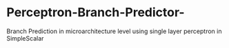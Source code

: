 # Perceptron-Branch-Predictor-
Branch Prediction in microarchitecture level using single layer perceptron in SimpleScalar
